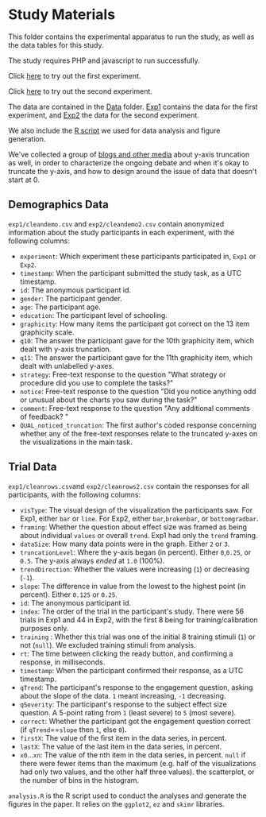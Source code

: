 # Study Materials
This folder contains the experimental apparatus to run the study, as well as the data tables for this study.

The study requires PHP and javascript to run successfully.

Click [here](consent.html?exp=exp1) to try out the first experiment.

Click [here](consent.html?exp=exp2) to try out the second experiment.

The data are contained in the [Data](data/) folder.
[Exp1](data/exp1) contains the data for the first experiment, and [Exp2](data/exp2) the data for the second experiment.

We also include the [R script](data/analysis.R) we used for data analysis and figure generation.

We've collected a group of [blogs and other media](blogs.csv) about y-axis truncation as well, in order to characterize the ongoing debate and when it's okay to truncate the y-axis, and how to design around the issue of data that doesn't start at 0.

## Demographics Data
`exp1/cleandemo.csv` and `exp2/cleandemo2.csv` contain anonymized information about the study participants in each experiment, with the following columns:
* `experiment`: Which experiment these participants participated in, `Exp1` or `Exp2`.
* `timestamp`: When the participant submitted the study task, as a UTC timestamp.
* `id`: The anonymous participant id.
* `gender`: The participant gender.
* `age`: The participant age.
* `education`: The participant level of schooling.
* `graphicity`: How many items the participant got correct on the 13 item graphicity scale.
* `q10`: The answer the participant gave for the 10th graphicity item, which dealt with y-axis truncation.
* `q11`: The answer the participant gave for the 11th graphicity item, which dealt with unlabelled y-axes.
* `strategy`: Free-text response to the question "What strategy or procedure did you use to complete the tasks?"
* `notice`: Free-text response to the question "Did you notice anything odd or unusual about the charts you saw during the task?"
* `comment`: Free-text response to the question "Any additional comments of feedback? "
* `QUAL_noticed_truncation`: The first author's coded response concerning whether any of the free-text responses relate to the truncated y-axes on the visualizations in the main task.

## Trial Data
`exp1/cleanrows.csv`and `exp2/cleanrows2.csv` contain the responses for all participants, with the following columns:

* `visType`: The visual design of the visualization the participants saw. For Exp1, either `bar` or `line`. For Exp2, either `bar`,`brokenbar`, or `bottomgradbar`.
* `framing`: Whether the question about effect size was framed as being about individual `values` or overall `trend`. Exp1 had only the `trend` framing.
* `dataSize`: How many data points were in the graph. Either `2` or `3`.
* `truncationLevel`: Where the y-axis began (in percent). Either `0`,`0.25`, or `0.5`. The y-axis always _ended_ at `1.0` (100%).
* `trendDirection`: Whether the values were increasing (`1`) or decreasing (`-1`).
* `slope`: The difference in value from the lowest to the highest point (in percent). Either `0.125` or `0.25`.
* `id`: The anonymous participant id.
* `index`: The order of the trial in the participant's study. There were 56 trials in Exp1 and 44 in Exp2, with the first 8 being for training/calibration purposes only.
* `training` : Whether this trial was one of the initial 8 training stimuli (`1`) or not (`null`). We excluded training stimuli from analysis.
* `rt`: The time between clicking the ready button, and confirming a response, in milliseconds.
* `timestamp`: When the participant confirmed their response, as a UTC timestamp.
* `qTrend`: The participant's response to the engagement question, asking about the slope of the data. `1` meant increasing, `-1` decreasing.
* `qSeverity`: The participant's response to the subject effect size question. A 5-point rating from `1` (least severe) to `5` (most severe).
* `correct`: Whether the participant got the engagement question correct (if `qTrend`==`slope` then `1`, else `0`).
* `firstX`: The value of the first item in the data series, in percent.
* `lastX`: The value of the last item in the data series, in percent.
* `x0`...`xn`: The value of the nth item in the data series, in percent. `null` if there were fewer items than the maximum (e.g. half of the visualizations had only two values, and the other half three values).
 the scatterplot, or the number of bins in the histogram.

`analysis.R` is the R script used to conduct the analyses and generate the figures in the paper. It relies on the `ggplot2`, `ez` and `skimr` libraries.
